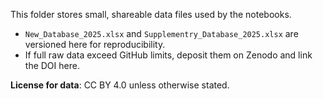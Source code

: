 This folder stores small, shareable data files used by the notebooks.

- `New_Database_2025.xlsx` and `Supplementry_Database_2025.xlsx` are versioned here for reproducibility.
- If full raw data exceed GitHub limits, deposit them on Zenodo and link the DOI here.

**License for data**: CC BY 4.0 unless otherwise stated.
